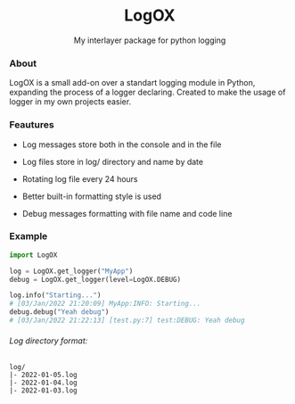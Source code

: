 <div align="center">
 <h1>LogOX</h1>
 My interlayer package for python logging

</div>

### About

LogOX is a small add-on over a standart logging module in Python, expanding the process of a logger declaring. Created to make the usage of logger in my own projects easier.

### Feautures

- Log messages store both in the console and in the file

- Log files store in log/ directory and name by date

- Rotating log file every 24 hours

- Better built-in formatting style is used

- Debug messages formatting with file name and code line

### Example

```python
import LogOX

log = LogOX.get_logger("MyApp")
debug = LogOX.get_logger(level=LogOX.DEBUG)

log.info("Starting...")
# [03/Jan/2022 21:20:09] MyApp:INFO: Starting...
debug.debug("Yeah debug")
# [03/Jan/2022 21:22:13] [test.py:7] test:DEBUG: Yeah debug
```

###### Log directory format:

```
log/
|- 2022-01-05.log
|- 2022-01-04.log
|- 2022-01-03.log
```
